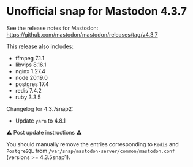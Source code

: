 # Unofficial snap for Mastodon 4.3.7

See the release notes for Mastodon: https://github.com/mastodon/mastodon/releases/tag/v4.3.7

This release also includes:

* ffmpeg 7.1.1
* libvips 8.16.1
* nginx 1.27.4
* node 20.19.0
* postgres 17.4
* redis 7.4.2
* ruby 3.3.5

Changelog for 4.3.7snap2:

* Update `yarn` to 4.8.1

⚠️ Post update instructions ⚠️

You should manually remove the entries corresponding to `Redis` and `PostgreSQL` from `/var/snap/mastodon-server/common/mastodon.conf` (versions >= 4.3.5snap1).
